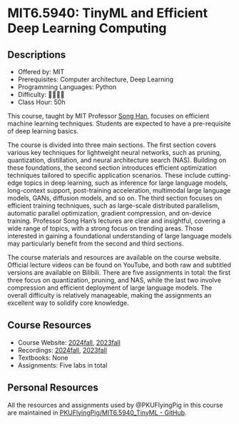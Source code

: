 # MIT6.5940: TinyML and Efficient Deep Learning Computing

## Descriptions

- Offered by: MIT
- Prerequisites: Computer architecture, Deep Learning
- Programming Languages: Python
- Difficulty: 🌟🌟🌟🌟
- Class Hour: 50h

This course, taught by MIT Professor [Song Han](https://hanlab.mit.edu/songhan), focuses on efficient machine learning techniques. Students are expected to have a pre-requisite of deep learning basics.

The course is divided into three main sections. The first section covers various key techniques for lightweight neural networks, such as pruning, quantization, distillation, and neural architecture search (NAS). Building on these foundations, the second section introduces efficient optimization techniques tailored to specific application scenarios. These include cutting-edge topics in deep learning, such as inference for large language models, long-context support, post-training acceleration, multimodal large language models, GANs, diffusion models, and so on. The third section focuses on efficient training techniques, such as large-scale distributed parallelism, automatic parallel optimization, gradient compression, and on-device training. Professor Song Han’s lectures are clear and insightful, covering a wide range of topics, with a strong focus on trending areas. Those interested in gaining a foundational understanding of large language models may particularly benefit from the second and third sections.

The course materials and resources are available on the course website. Official lecture videos can be found on YouTube, and both raw and subtitled versions are available on Bilibili. There are five assignments in total: the first three focus on quantization, pruning, and NAS, while the last two involve compression and efficient deployment of large language models. The overall difficulty is relatively manageable, making the assignments an excellent way to solidify core knowledge.


## Course Resources

- Course Website: [2024fall](https://hanlab.mit.edu/courses/2024-fall-65940), [2023fall](https://hanlab.mit.edu/courses/2023-fall-65940)
- Recordings: [2024fall](https://www.youtube.com/playlist?list=PL80kAHvQbh-qGtNc54A6KW4i4bkTPjiRF), [2023fall](https://www.youtube.com/playlist?list=PL80kAHvQbh-pT4lCkDT53zT8DKmhE0idB)
- Textbooks: None
- Assignments: Five labs in total

## Personal Resources

All the resources and assignments used by @PKUFlyingPig in this course are maintained in [PKUFlyingPig/MIT6.5940_TinyML - GitHub](https://github.com/PKUFlyingPig/MIT6.5940_TinyML).
